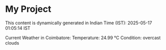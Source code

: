# My Project

This content is dynamically generated in Indian Time (IST): 2025-05-17 01:05:14 IST


Current Weather in Coimbatore:
Temperature: 24.99 °C
Condition: overcast clouds
